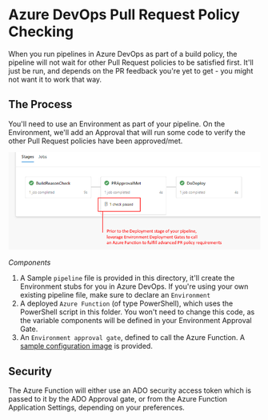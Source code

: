 # Azure DevOps Pull Request Policy Checking

When you run pipelines in Azure DevOps as part of a build policy, the pipeline will not wait for other Pull Request policies to be satisfied first. It'll just be run, and depends on the PR feedback you're yet to get - you might not want it to work that way.

## The Process

You'll need to use an Environment as part of your pipeline.  On the Environment, we'll add an Approval that will run some code to verify the other Pull Request policies have been approved/met.

![overview.png](overview.png)

*Components*
1. A Sample `pipeline` file is provided in this directory, it'll create the Environment stubs for you in Azure DevOps. If you're using your own existing pipeline file, make sure to declare an `Environment`
1. A deployed `Azure Function` (of type PowerShell), which uses the PowerShell script in this folder. You won't need to change this code, as the variable components will be defined in your Environment Approval Gate.
1. An `Environment approval gate`, defined to call the Azure Function.  A [sample configuration image](EnvApprovalFunctionConfig.png) is provided.

## Security

The Azure Function will either use an ADO security access token which is passed to it by the ADO Approval gate, or from the Azure Function Application Settings, depending on your preferences.